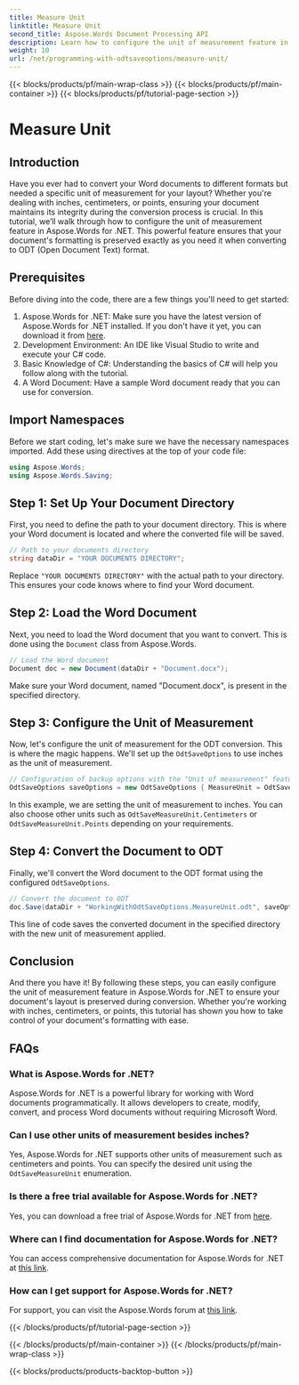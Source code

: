 ```yaml
---
title: Measure Unit
linktitle: Measure Unit
second_title: Aspose.Words Document Processing API
description: Learn how to configure the unit of measurement feature in Aspose.Words for .NET to preserve document formatting during ODT conversion.
weight: 10
url: /net/programming-with-odtsaveoptions/measure-unit/
---
```


{{< blocks/products/pf/main-wrap-class >}}
{{< blocks/products/pf/main-container >}}
{{< blocks/products/pf/tutorial-page-section >}}

# Measure Unit

## Introduction

Have you ever had to convert your Word documents to different formats but needed a specific unit of measurement for your layout? Whether you're dealing with inches, centimeters, or points, ensuring your document maintains its integrity during the conversion process is crucial. In this tutorial, we’ll walk through how to configure the unit of measurement feature in Aspose.Words for .NET. This powerful feature ensures that your document's formatting is preserved exactly as you need it when converting to ODT (Open Document Text) format.

## Prerequisites

Before diving into the code, there are a few things you'll need to get started:

1. Aspose.Words for .NET: Make sure you have the latest version of Aspose.Words for .NET installed. If you don't have it yet, you can download it from [here](https://releases.aspose.com/words/net/).
2. Development Environment: An IDE like Visual Studio to write and execute your C# code.
3. Basic Knowledge of C#: Understanding the basics of C# will help you follow along with the tutorial.
4. A Word Document: Have a sample Word document ready that you can use for conversion.

## Import Namespaces

Before we start coding, let's make sure we have the necessary namespaces imported. Add these using directives at the top of your code file:

```csharp
using Aspose.Words;
using Aspose.Words.Saving;
```

## Step 1: Set Up Your Document Directory

First, you need to define the path to your document directory. This is where your Word document is located and where the converted file will be saved.

```csharp
// Path to your documents directory
string dataDir = "YOUR DOCUMENTS DIRECTORY";
```

Replace `"YOUR DOCUMENTS DIRECTORY"` with the actual path to your directory. This ensures your code knows where to find your Word document.

## Step 2: Load the Word Document

Next, you need to load the Word document that you want to convert. This is done using the `Document` class from Aspose.Words.

```csharp
// Load the Word document
Document doc = new Document(dataDir + "Document.docx");
```

Make sure your Word document, named "Document.docx", is present in the specified directory.

## Step 3: Configure the Unit of Measurement

Now, let's configure the unit of measurement for the ODT conversion. This is where the magic happens. We'll set up the `OdtSaveOptions` to use inches as the unit of measurement.

```csharp
// Configuration of backup options with the "Unit of measurement" feature
OdtSaveOptions saveOptions = new OdtSaveOptions { MeasureUnit = OdtSaveMeasureUnit.Inches };
```

In this example, we are setting the unit of measurement to inches. You can also choose other units such as `OdtSaveMeasureUnit.Centimeters` or `OdtSaveMeasureUnit.Points` depending on your requirements.

## Step 4: Convert the Document to ODT

Finally, we'll convert the Word document to the ODT format using the configured `OdtSaveOptions`.

```csharp
// Convert the document to ODT
doc.Save(dataDir + "WorkingWithOdtSaveOptions.MeasureUnit.odt", saveOptions);
```

This line of code saves the converted document in the specified directory with the new unit of measurement applied.

## Conclusion

And there you have it! By following these steps, you can easily configure the unit of measurement feature in Aspose.Words for .NET to ensure your document's layout is preserved during conversion. Whether you're working with inches, centimeters, or points, this tutorial has shown you how to take control of your document's formatting with ease.

## FAQs

### What is Aspose.Words for .NET?
Aspose.Words for .NET is a powerful library for working with Word documents programmatically. It allows developers to create, modify, convert, and process Word documents without requiring Microsoft Word.

### Can I use other units of measurement besides inches?
Yes, Aspose.Words for .NET supports other units of measurement such as centimeters and points. You can specify the desired unit using the `OdtSaveMeasureUnit` enumeration.

### Is there a free trial available for Aspose.Words for .NET?
Yes, you can download a free trial of Aspose.Words for .NET from [here](https://releases.aspose.com/).

### Where can I find documentation for Aspose.Words for .NET?
You can access comprehensive documentation for Aspose.Words for .NET at [this link](https://reference.aspose.com/words/net/).

### How can I get support for Aspose.Words for .NET?
For support, you can visit the Aspose.Words forum at [this link](https://forum.aspose.com/c/words/8).


{{< /blocks/products/pf/tutorial-page-section >}}

{{< /blocks/products/pf/main-container >}}
{{< /blocks/products/pf/main-wrap-class >}}

{{< blocks/products/products-backtop-button >}}
